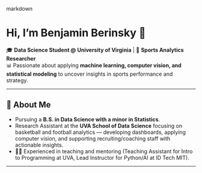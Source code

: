 markdown
# Hi, I’m Benjamin Berinsky 👋  

🎓 **Data Science Student @ University of Virginia** | 🏀 **Sports Analytics Researcher**  
📊 Passionate about applying **machine learning, computer vision, and statistical modeling** to uncover insights in sports performance and strategy.  

---

## 🔬 About Me
- Pursuing a **B.S. in Data Science with a minor in Statistics**.  
- Research Assistant at the **UVA School of Data Science** focusing on basketball and football analytics — developing dashboards, applying computer vision, and supporting recruiting/coaching staff with actionable insights.  
- 👨‍🏫 Experienced in teaching and mentoring (Teaching Assistant for Intro to Programming at UVA, Lead Instructor for Python/AI at ID Tech MIT).  
---
